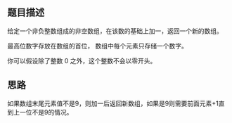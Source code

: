 ## 题目描述
给定一个非负整数组成的非空数组，在该数的基础上加一，返回一个新的数组。

最高位数字存放在数组的首位， 数组中每个元素只存储一个数字。

你可以假设除了整数 0 之外，这个整数不会以零开头。

## 思路
如果数组末尾元素值不是9，则加一后返回新数组，如果是9则需要前面元素+1直到上一位不是9的情况。